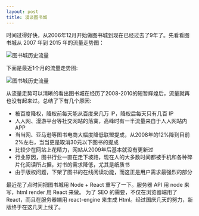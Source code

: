 ```yaml
---
layout: post
title: 漫谈图书城
---
```


时间过得好快，从2006年12月开始做图书城到现在已经过去了9年了。先看看图书城从 2007 年到 2015 年的流量走势图：

![图书城历史流量](http://yanxi-img.h5nodejs.com/yanxi.me/2015/10/1.png)

下面是最近1个月的流量走势图:

![图书城历史流量](http://yanxi-img.h5nodejs.com/yanxi.me/2015/10/3.png)

从流量走势可以清晰的看出图书城在经历了2008-2010的短暂辉煌后，流量就再也没有起来过。总结了下有几个原因:

* 被百度降权，降权前每天能从百度来几万 IP，降权后每天只有几百 IP
* 人人网、漫游平台等社交网站的落寞，高峰时有一半流量来自于人人网站内 APP
* 当当网、亚马逊等图书电商大幅度降低联盟提成，从2008年的12%降到目前2%左右，当当更是取消30元以下图书的提成
* 比较少在网站上花精力，网站从2009年后基本就没有更新过
* 行业原因，图书行业一直在走下坡路，现在人的大多数时间都被手机和各种碎片化阅读所占据，对书的需求降低，尤其是纸质书
* 由于版权问题，下架了图书的在线阅读功能，而这正是用户需求最强烈的部分

最近花了点时间把图书城用 Node + React 重写了一下。服务器 API 用 node 来写，html render 用 React 来做。
为了 SEO 的需要，不仅在浏览器端用了 React，而且在服务器端用 react-engine 来生成 Html。经过国庆几天的努力，新版终于在这几天上线了。
